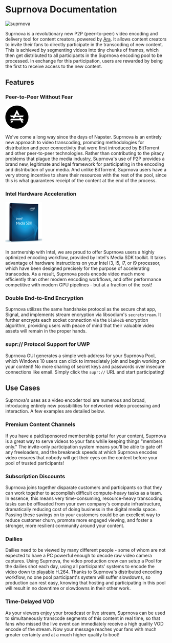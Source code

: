 # Suprnova Documentation

![suprnova](http://lims.littlstar.com/streamData/splash.png "Suprnova Logo")

Suprnova is a revolutionary new P2P (peer-to-peer) video encoding and delivery tool for content creators, powered by [Ara](https://ara.one/). It allows content creators to invite their fans to directly participate in the transcoding of new content. This is achieved by segmenting videos into tiny chunks of frames, which then get distributed to all participants in the Suprnova encoding pool to be processed. In exchange for this participation, users are rewarded by being the first to receive access to the new content.

## Features

### Peer-to-Peer Without Fear

![ara](images/ara.png "Ara")

We've come a long way since the days of Napster. Suprnova is an entirely new approach to video transcoding, promoting methodologies for distribution and peer connectivity that were first introduced by BitTorrent and other peer-to-peer technologies. Rather than contributing to the piracy problems that plague the media industry, Suprnova's use of P2P provides a brand new, legitimate and legal framework for participating in the encoding and distribution of your media. And unlike BitTorrent,
Suprnova users have a very strong incentive to share their resources with the rest of the pool, since this is what guarantees receipt of the content at the end of the process.

### Intel Hardware Acceleration

![intel](images/mediasdk.png "Intel Media SDK")

In partnership with Intel, we are proud to offer Suprnova users a highly optimized encoding workflow, provided by Intel's Media SDK toolkit. It takes advantage of hardware instructions on your Intel i3, i5, i7, or i9 processor, which have been designed precisely for the purpose of accelerating transcodes. As a result, Suprnova pools encode video much more efficiently than other modern encoding workflows, and offer performance competitive with modern GPU pipelines - but at a fraction of
the cost!

### Double End-to-End Encryption

Suprnova utilizes the same handshake protocol as the secure chat app, Signal, and implements stream encryption via libsodium's `secretstream`. It further encrypts each socket connection via the `blake2b` encryption algorithm, providing users with peace of mind that their valuable video assets will remain in the proper hands.

### supr:// Protocol Support for UWP

Suprnova GUI generates a simple web address for your Suprnova Pool, which Windows 10 users can click to immediately join and begin working on your content! No more sharing of secret keys and passwords over insecure connections like email. Simply click the `supr://` URL and start participating!

## Use Cases

Suprnova's uses as a video encoder tool are numerous and broad, introducing entirely new possibilities for networked video processing and interaction. A few examples are detailed below.

### Premium Content Channels

If you have a paid/sponsored membership portal for your content, Suprnova is a great way to serve videos to your fans while keeping things "members only." The invite-only participation system means you'll be able to gate off any freeloaders, and the breakneck speeds at which Suprnova encodes video ensures that nobody will get their eyes on the content before your pool of trusted participants!

### Subscription Discounts

Suprnova joins together disparate customers and participants so that they can work together to accomplish difficult compute-heavy tasks as a team. In essence, this means very time-consuming, resource-heavy transcoding tasks can be offloaded from your own company's compute infrastructure, dramatically reducing cost of doing business in the digital media space. Passing these savings on to your customers could be an excellent way to reduce customer churn, promote more engaged viewing, and foster
a stronger, more resilient community around your content.

### Dailies

Dailies need to be viewed by many different people - some of whom are not expected to have a PC powerful enough to decode raw video camera captures. Using Suprnova, the video production crew can setup a Pool for the dailies shot each day, using all participants' systems to encode the video down to playable H.264. Thanks to Suprnova's distributed encoding workflow, no one pool participant's system will suffer slowdowns, so production can rest easy, knowing that hosting and participating
in this pool will result in no downtime or slowdowns in their other work.

### Time-Delayed VOD

As your viewers enjoy your broadcast or live stream, Suprnova can be used to simultaneously transcode segments of this content in real time, so that fans who missed the live event can immediately receive a high quality VOD encode of the stream. Now your message reaches your fans with much greater certainty and at a much higher quality to boot!

